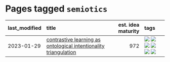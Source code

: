 # Pages tagged `semiotics`

|last_modified|title|est. idea maturity|tags
|:---|:---|---:|:---|
|2023-01-29|[contrastive learning as ontological intentionality triangulation](../contrastive_learning_as_ontological_intentionality_triangulation.md)|972|[![](https://img.shields.io/badge/tag-meta-e168be)](../tags/meta.md) [![](https://img.shields.io/badge/tag-philosophy-32d44f)](../tags/philosophy.md) [![](https://img.shields.io/badge/tag-semiotics-d7de4b)](../tags/semiotics.md) [![](https://img.shields.io/badge/tag-synesthesia-e54ba1)](../tags/synesthesia.md) [![](https://img.shields.io/badge/tag-theory-426a5f)](../tags/theory.md) [![](https://img.shields.io/badge/tag-wip-12eec5)](../tags/wip.md)|